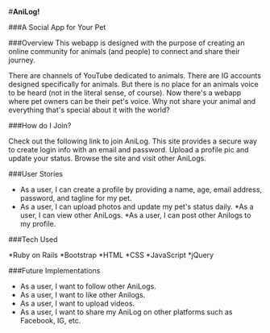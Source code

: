 #**AniLog!**

###A Social App for Your Pet

###Overview
This webapp is designed with the purpose of creating an online community for animals (and people) to connect and share their journey.

There are channels of YouTube dedicated to animals.  There are IG accounts designed specifically for animals.  But there is no place for an animals voice to be heard (not in the literal sense, of course).  Now there's a webapp where pet owners can be their pet's voice.  Why not share your animal and everything that's special about it with the world?

###How do I Join?

Check out the following link to join AniLog.  This site provides a secure way to create login info with an email and password.  Upload a profile pic and update your status.  Browse the site and visit other AniLogs.

###User Stories

* As a user, I can create a profile by providing a name, age, email address, password, and tagline for my pet.
* As a user, I can upload photos and update my pet's status daily.
*As a user, I can view other AniLogs.
*As a user, I can post other Anilogs to my profile.

###Tech Used

*Ruby on Rails
*Bootstrap
*HTML
*CSS
*JavaScript
*jQuery

###Future Implementations

* As a user, I want to follow other AniLogs.
* As a user, I want to like other Anilogs.
* As a user, I want to upload videos.
* As a user, I want to share my AniLog on other platforms such as Facebook, IG, etc.

